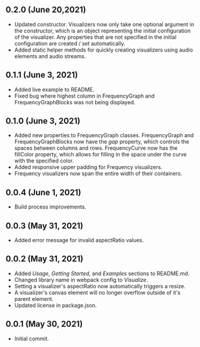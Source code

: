 ## 0.2.0 (June 20,2021)

-   Updated constructor. Visualizers now only take one optional argument in the constructor, which is an object representing the initial configuration of the visualizer. Any properties that are not specified in the initial configuration are created / set automatically.
-   Added static helper methods for quickly creating visualizers using audio elements and audio streams.

## 0.1.1 (June 3, 2021)

-   Added live example to README.
-   Fixed bug where highest column in FrequencyGraph and FrequencyGraphBlocks was not being displayed.

## 0.1.0 (June 3, 2021)

-   Added new properties to FrequencyGraph classes. FrequencyGraph and FrequencyGraphBlocks now have the _gap_ property, which controls the spaces between columns and rows. FrequencyCurve now has the fillColor property, which allows for filling in the space under the curve with the specified color.
-   Added responsive upper padding for Frequency visualizers.
-   Frequency visualizers now span the entire width of their containers.

## 0.0.4 (June 1, 2021)

-   Build process improvements.

## 0.0.3 (May 31, 2021)

-   Added error message for invalid aspectRatio values.

## 0.0.2 (May 31, 2021)

-   Added _Usage_, _Getting Started_, and _Examples_ sections to README.md.
-   Changed library name in webpack config to _Visualize_.
-   Setting a visualizer's aspectRatio now automatically triggers a resize.
-   A visualizer's canvas element will no longer overflow outside of it's parent element.
-   Updated license in package.json.

## 0.0.1 (May 30, 2021)

-   Initial commit.
